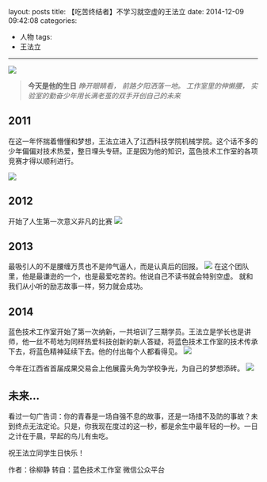 layout: posts
title: 【吃苦终结者】不学习就空虚的王法立
date: 2014-12-09 09:42:08
categories:
- 人物
tags:
- 王法立
---

![](http://bst.cooler-tec.com/%E3%80%90%E5%90%83%E8%8B%A6%E7%BB%88%E7%BB%93%E8%80%85%E3%80%91%E4%B8%8D%E5%AD%A6%E4%B9%A0%E5%B0%B1%E7%A9%BA%E8%99%9A%E7%9A%84%E7%8E%8B%E6%B3%95%E7%AB%8B1.jpeg)

> **今天是他的生日**
*睁开眼睛看，*
*前路夕阳洒落一地。*
*工作室里的伸懒腰，*
*实验室的勤奋少年用长满老茧的双手开创自己的未来*

<!-- more -->
## 2011
在这一年怀揣着懵懂和梦想，王法立进入了江西科技学院机械学院。这个话不多的少年偏偏对技术热爱，整日埋头专研。正是因为他的知识，蓝色技术工作室的各项竞赛才得以顺利进行。

![](http://bst.cooler-tec.com/%E3%80%90%E5%90%83%E8%8B%A6%E7%BB%88%E7%BB%93%E8%80%85%E3%80%91%E4%B8%8D%E5%AD%A6%E4%B9%A0%E5%B0%B1%E7%A9%BA%E8%99%9A%E7%9A%84%E7%8E%8B%E6%B3%95%E7%AB%8B2.png)

## 2012
开始了人生第一次意义非凡的比赛
![](http://bst.cooler-tec.com/%E3%80%90%E5%90%83%E8%8B%A6%E7%BB%88%E7%BB%93%E8%80%85%E3%80%91%E4%B8%8D%E5%AD%A6%E4%B9%A0%E5%B0%B1%E7%A9%BA%E8%99%9A%E7%9A%84%E7%8E%8B%E6%B3%95%E7%AB%8B3.jpeg)

## 2013
最吸引人的不是腰缠万贯也不是帅气逼人，而是认真后的回报。
![](http://bst.cooler-tec.com/%E3%80%90%E5%90%83%E8%8B%A6%E7%BB%88%E7%BB%93%E8%80%85%E3%80%91%E4%B8%8D%E5%AD%A6%E4%B9%A0%E5%B0%B1%E7%A9%BA%E8%99%9A%E7%9A%84%E7%8E%8B%E6%B3%95%E7%AB%8B4.jpeg)
在这个团队里，他是最谦逊的一个，也是最爱吃苦的。他说自己不读书就会特别空虚。
就和我们从小听的励志故事一样，努力就会成功。

## 2014
蓝色技术工作室开始了第一次纳新，一共培训了三期学员。王法立是学长也是讲师，他一丝不苟地为同样热爱科技创新的新人答疑，将蓝色技术工作室的技术传承下去，将蓝色精神延续下去。他的付出每个人都看得见。
![](http://bst.cooler-tec.com/%E3%80%90%E5%90%83%E8%8B%A6%E7%BB%88%E7%BB%93%E8%80%85%E3%80%91%E4%B8%8D%E5%AD%A6%E4%B9%A0%E5%B0%B1%E7%A9%BA%E8%99%9A%E7%9A%84%E7%8E%8B%E6%B3%95%E7%AB%8B5.jpeg)

今年在江西省首届成果交易会上他展露头角为学校争光，为自己的梦想添砖。
![](http://bst.cooler-tec.com/%E3%80%90%E5%90%83%E8%8B%A6%E7%BB%88%E7%BB%93%E8%80%85%E3%80%91%E4%B8%8D%E5%AD%A6%E4%B9%A0%E5%B0%B1%E7%A9%BA%E8%99%9A%E7%9A%84%E7%8E%8B%E6%B3%95%E7%AB%8B6.jpeg)

## 未来…
看过一句广告词：你的青春是一场自强不息的故事，还是一场措不及防的事故？未到终点无法定论。只是，你我现在度过的这一秒，都是余生中最年轻的一秒。一日之计在于晨，早起的鸟儿有虫吃。


祝王法立同学生日快乐！

作者：徐柳静 
转自：蓝色技术工作室 微信公众平台
